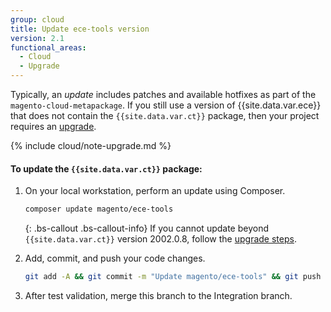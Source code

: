 ```yaml
---
group: cloud
title: Update ece-tools version
version: 2.1
functional_areas:
  - Cloud
  - Upgrade
---
```

Typically, an _update_ includes patches and available hotfixes as part of the `magento-cloud-metapackage`. If you still use a version of {{site.data.var.ece}} that does not contain the `{{site.data.var.ct}}` package, then your project requires an [upgrade]({{page.baseurl}}/cloud/project/ece-tools-upgrade-project.html).

{% include cloud/note-upgrade.md %}

#### To update the `{{site.data.var.ct}}` package:

1.  On your local workstation, perform an update using Composer.

    ```bash
    composer update magento/ece-tools
    ```

    {: .bs-callout .bs-callout-info}
    If you cannot update beyond `{{site.data.var.ct}}` version 2002.0.8, follow the [upgrade steps]({{page.baseurl}}/cloud/project/ece-tools-upgrade-project.html).

1.  Add, commit, and push your code changes.

    ```bash
    git add -A && git commit -m "Update magento/ece-tools" && git push origin <branch name>
    ```

1.  After test validation, merge this branch to the Integration branch.
